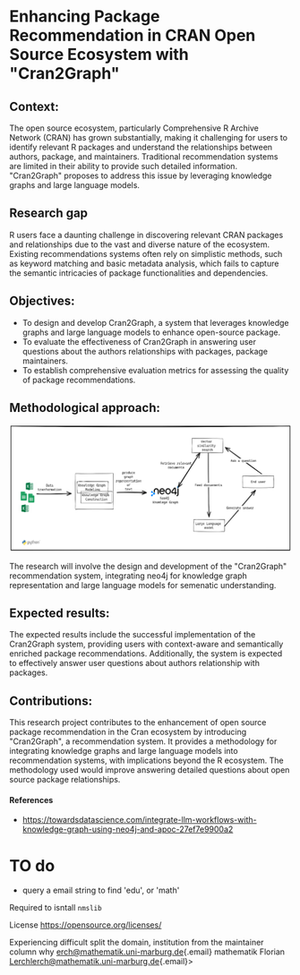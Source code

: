 # Enhancing Package Recommendation in CRAN Open Source Ecosystem with "Cran2Graph"

## Context:

The open source ecosystem, particularly Comprehensive R Archive Network (CRAN) has grown substantially, making it challenging for users to identify relevant R packages and understand the relationships between authors, package, and maintainers. Traditional recommendation systems are limited in their ability to provide such detailed information. "Cran2Graph" proposes to address this issue by leveraging knowledge graphs and large language models.

## Research gap

R users face a daunting challenge in discovering relevant CRAN packages and relationships due to the vast and diverse nature of the ecosystem. Existing recommendations systems often rely on simplistic methods, such as keyword matching and basic metadata analysis, which fails to capture the semantic intricacies of package functionalities and dependencies.

## Objectives:

- To design and develop Cran2Graph, a system that leverages knowledge graphs and large language models to enhance open-source package. 
- To evaluate the effectiveness of Cran2Graph in answering user questions about the authors relationships with packages, package maintainers. 
- To establish comprehensive evaluation metrics for assessing the quality of package recommendations.

## Methodological approach:

![Methodology](./img/methodology_cran.png)

The research will involve the design and development of the "Cran2Graph" recommendation system, integrating neo4j for knowledge graph representation and large language models for semenatic understanding.

## Expected results:

The expected results include the successful implementation of the Cran2Graph system, providing users with context-aware and semantically enriched package recommendations. Additionally, the system is expected to effectively answer user questions about authors relationship with packages.

## Contributions:

This research project contributes to the enhancement of open source package recommendation in the Cran ecosystem by introducing "Cran2Graph", a recommendation system. It provides a methodology for integrating knowledge graphs and large language models into recommendation systems, with implications beyond the R ecosystem. The methodology used would improve answering detailed questions about open source package relationships.

#### References
- https://towardsdatascience.com/integrate-llm-workflows-with-knowledge-graph-using-neo4j-and-apoc-27ef7e9900a2


# TO do

- query a email string to find 'edu', or 'math'

Required to isntall `nmslib`

License <https://opensource.org/licenses/>

Experiencing difficult split the domain, institution from the maintainer column why [erch\@mathematik.uni-marburg.de](mailto:erch@mathematik.uni-marburg.de){.email} mathematik Florian [Lerchlerch\@mathematik.uni-marburg.de](mailto:Lerchlerch@mathematik.uni-marburg.de){.email}\>
